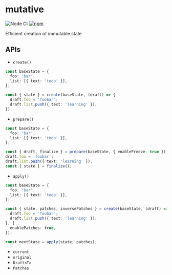 # mutative

![Node CI](https://github.com/unadlib/mutative/workflows/Node%20CI/badge.svg)
[![npm](https://img.shields.io/npm/v/mutative.svg)](https://www.npmjs.com/package/mutative)

Efficient creation of immutable state

## APIs

- `create()`

```ts
const baseState = {
  foo: 'bar',
  list: [{ text: 'todo' }],
};

const { state } = create(baseState, (draft) => {
  draft.foo = 'foobar';
  draft.list.push({ text: 'learning' });
});
```

- `prepare()`

```ts
const baseState = {
  foo: 'bar',
  list: [{ text: 'todo' }],
};

const { draft, finalize } = prepare(baseState, { enableFreeze: true });
draft.foo = 'foobar';
draft.list.push({ text: 'learning' });
const { state } = finalize();
```

- `apply()`

```ts
const baseState = {
  foo: 'bar',
  list: [{ text: 'todo' }],
};

const { state, patches, inversePatches } = create(baseState, (draft) => {
  draft.foo = 'foobar';
  draft.list.push({ text: 'learning' });
}, {
  enablePatches: true,
});

const nextState = apply(state, patches);
```

- `current`
- `original`
- `Draft<T>`
- `Patches`

